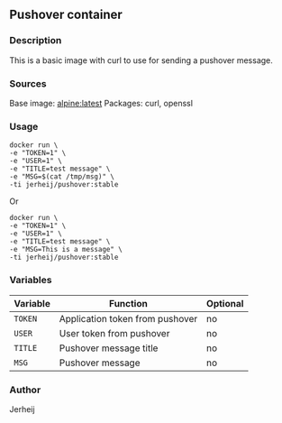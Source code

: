 ## Pushover container

### Description

This is a basic image with curl to use for sending a pushover message.

### Sources
Base image: [alpine:latest](https://hub.docker.com/_/alpine/) 
Packages: curl, openssl

### Usage

```
docker run \
-e "TOKEN=1" \
-e "USER=1" \
-e "TITLE=test message" \
-e "MSG=$(cat /tmp/msg)" \
-ti jerheij/pushover:stable
```
Or

```
docker run \
-e "TOKEN=1" \
-e "USER=1" \
-e "TITLE=test message" \
-e "MSG=This is a message" \
-ti jerheij/pushover:stable
```

### Variables
| Variable | Function | Optional |
| --- | --- | --- |
| `TOKEN`| Application token from pushover | no |
| `USER` | User token from pushover | no |
| `TITLE`| Pushover message title | no |
| `MSG`| Pushover message  | no |

### Author
Jerheij

